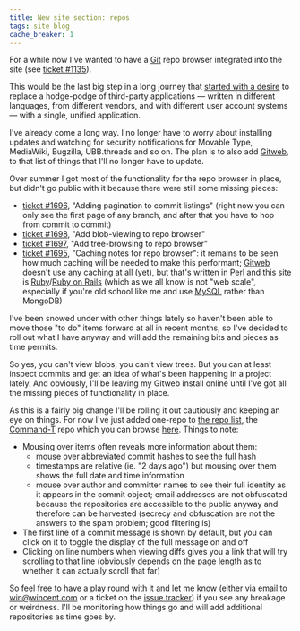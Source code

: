 ```yaml
---
title: New site section: repos
tags: site blog
cache_breaker: 1
---
```


For a while now I've wanted to have a [Git](/wiki/Git) repo browser integrated into the site (see [ticket \#1135](/issues/1135)).

This would be the last big step in a long journey that [started with a desire](http://wincent.com/a/about/wincent/weblog/archives/2008/02/the_joy_of_dele.php) to replace a hodge-podge of third-party applications — written in different languages, from different vendors, and with different user account systems — with a single, unified application.

I've already come a long way. I no longer have to worry about installing updates and watching for security notifications for Movable Type, MediaWiki, Bugzilla, UBB.threads and so on. The plan is to also add [Gitweb](/wiki/Gitweb), to that list of things that I'll no longer have to update.

Over summer I got most of the functionality for the repo browser in place, but didn't go public with it because there were still some missing pieces:

-   [ticket \#1696](/issues/1696), "Adding pagination to commit listings" (right now you can only see the first page of any branch, and after that you have to hop from commit to commit)
-   [ticket \#1698](/issues/1698), "Add blob-viewing to repo browser"
-   [ticket \#1697](/issues/1697), "Add tree-browsing to repo browser"
-   [ticket \#1695](/issues/1695), "Caching notes for repo browser": it remains to be seen how much caching will be needed to make this performant; [Gitweb](/wiki/Gitweb) doesn't use any caching at all (yet), but that's written in [Perl](/wiki/Perl) and this site is [Ruby](/wiki/Ruby)/[Ruby on Rails](/wiki/Ruby_on_Rails) (which as we all know is not "web scale", especially if you're old school like me and use [MySQL](/wiki/MySQL) rather than MongoDB)

I've been snowed under with other things lately so haven't been able to move those "to do" items forward at all in recent months, so I've decided to roll out what I have anyway and will add the remaining bits and pieces as time permits.

So yes, you can't view blobs, you can't view trees. But you can at least inspect commits and get an idea of what's been happening in a project lately. And obviously, I'll be leaving my Gitweb install online until I've got all the missing pieces of functionality in place.

As this is a fairly big change I'll be rolling it out cautiously and keeping an eye on things. For now I've just added one-repo to [the repo list](/repos), the [Command-T](/wiki/Command-T) repo which you can browse [here](/repos/command-t). Things to note:

-   Mousing over items often reveals more information about them:
    -   mouse over abbreviated commit hashes to see the full hash
    -   timestamps are relative (ie. "2 days ago") but mousing over them shows the full date and time information
    -   mouse over author and committer names to see their full identity as it appears in the commit object; email addresses are not obfuscated because the repositories are accessible to the public anyway and therefore can be harvested (secrecy and obfuscation are not the answers to the spam problem; good filtering is)
-   The first line of a commit message is shown by default, but you can click on it to toggle the display of the full message on and off
-   Clicking on line numbers when viewing diffs gives you a link that will try scrolling to that line (obviously depends on the page length as to whether it can actually scroll that far)

So feel free to have a play round with it and let me know (either via email to <win@wincent.com> or a ticket on the [issue tracker](/wiki/issue_tracker)) if you see any breakage or weirdness. I'll be monitoring how things go and will add additional repositories as time goes by.
